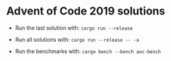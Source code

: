 # Advent of Code 2019 solutions

- Run the last solution with: `cargo run --release`
- Run all solutions with: `cargo run --release -- -a`

- Run the benchmarks with: `cargo bench --bench aoc-bench`



